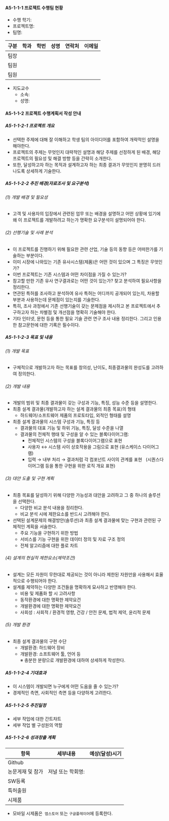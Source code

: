 #### A5-1-1-1 프로젝트 수행팀 현황

* 수행 학기:  
* 프로젝트명:  
* 팀명:     

구분 | 학과 | 학번 | 성명 | 연락처 | 이메일
------|-------|-------|-------|-------|-------
팀장 |        |         |         |         |
팀원 |        |         |         |         |
팀원 |        |         |         |         |

* 지도교수  
    * 소속:
    * 성명:  

#### A5-1-1-2 프로젝트 수행계획서 작성 안내

##### A5-1-1-2-1 프로젝트 개요

* 선택한 주제에 대해 잘 이해하고 학생 팀의 아이디어를 포함하여 개략적인 설명을 해야한다.  
* 프로젝트의 주제는 무엇인지 대략적인 설명과 해당 주제를 선정하게 된 배경, 해당 프로젝트의 필요성 및 해결 방향 등을 간략히 소개한다.  
* 또한, 달성하고자 하는 목적과 설계하고자 하는 최종 결과가 무엇인지 분명히 드러나도록 상세하게 기술한다.  

##### A5-1-1-2-2 추진 배경(자료조사 및 요구분석)  

###### (1) 개발 배경 및 필요성  

* 고객 및 사용자의 입장에서 관련된 업무 또는 배경을 설명하고 어떤 상황에 있기에 왜 이 프로젝트를 개발하려고 하는가 명확한 요구분석이 설명되어야 한다.  

###### (2) 선행기술 및 사례 분석  

* 이 프로젝트를 진행하기 위해 필요한 관련 산업, 기술 등의 동향 등은 어떠한가를 기술하는 부분이다.  
* 이미 시장에 나와있는 기존 유사시스템(제품)은 어떤 것이 있으며 그 특징은 무엇인가?  
* 이번 프로젝트는 기존 시스템과 어떤 차이점을 가질 수 있는가?  
* 참고할 만한 기존 유사 연구결과로는 어떤 것이 있는가? 찾고 분석하여 필요사항을 정리한다.  
* 연관된 특허를 조사하고 분석하여 유사 특허는 어디까지 공개되어 있는지, 차용할 부분과 사용하는데 문제점이 있는지를 기술한다.  
* 특히, 조사 과정에서 기존 선행기술이 갖는 문제점을 제시하고 본 프로젝트에서 추구하고자 하는 차별점 및 개선점을 명확히 기술해야 한다.  
* 기타 인터넷, 문헌 등을 통한 필요 기술 관련 연구 조사 내용 정리한다. 그리고 인용한 참고문헌에 대한 기록은 필수이다.  

##### A5-1-1-2-3 목표 및 내용  

###### (1) 개발 목표  

*  구체적으로 개발하고자 하는 목표를 창의성, 난이도, 최종결과물의 완성도를 고려하여 정의한다.  

###### (2) 개발 내용  

* 개발의 범위 및 최종 결과물이 갖는 구성과 기능, 특징, 성능 수준 등을 설명한다.  
* 최종 설계 결과물(개발하고자 하는 설계 결과물의 최종 목표)의 형태
    * 하드웨어/소프트웨어 제품의 프로토타입, 외적인 형태를 설명   
* 최종 설계 결과물의 시스템 구성과 기능, 특징 등  
    * 결과물의 대표 기능 및 하위 기능, 특징, 달성 수준을 나열
    * 결과물의 전체적 행태 및 구성을 알 수 있는 블록다이어그램:  
        * 전체적인 시스템의 구성을 블록다이어그램으로 표현
        * 사용자 ↔ 시스템 사이 상호작용을 그림으로 표현 (유스케이스 다이어그램)
        * 입력 → 내부 처리 → 결과처럼 각 컴포넌트 사이의 관계를 표현  
           (시퀀스다이어그램 등을 통한 구현을 위한 로직 개요 표현)  
           
###### (3) 대안 도출 및 구현 계획  

* 최종 목표를 달성하기 위해 다양한 가능성과 대안을 고려하고 그 중 하나의 솔루션을 선택한다.  
    * 다양한 비교 분석 내용을 정리한다.
    * 비교 분석 시에 제한요소를 반드시 고려해야 한다.  
* 선택된 설계문제의 해결방안(솔루션)과 최종 설계 결과물에 맞는 구현과 관련된 구체적인 계획을 서술한다.  
    * 주요 기능을 구현하기 위한 방법
    * 서비스를 기능 구현을 위한 데이터 정의 및 자료 구조 정의
    * 전체 알고리즘에 대한 플로 차트  

###### (4) 설계의 현실적 제한요소(제약조건)  

* 설계는 모든 자원이 무한대로 제공되는 것이 아니라 제한된 자원만을 사용해서 효율적으로 수행되어야 한다.  
* 설계를 제약하는 다양한 조건들을 명확하게 묘사하고 반영해야 한다.  
    * 비용 및 제품화 할 시 고려사항
    * 동작환경에 대한 명확한 제약요건
    * 개발환경에 대한 명확한 제약요건
    * 사회성 : 사회적 / 환경적 영향, 건강 / 안전 문제, 법적 제약, 윤리적 문제  

###### (5) 개발 환경  

* 최종 설계 결과물의 구현 수단
    * 개발환경: 하드웨어 장비  
    * 개발환경: 소프트웨어 툴, 언어 등  
※ 충분한 분량으로 개발환경에 대하여 상세하게 작성한다. 

##### A5-1-1-2-4  기대효과  

* 이 시스템이 개발되면 누구에게 어떤 도움을 줄 수 있는가?  
* 경제적인 측면, 사회적인 측면 등을 다양하게 고려한다.  

##### A5-1-1-2-5  추진일정  

* 세부 작업에 대한 간트챠트  
* 세부 작업 별 구성원의 역할  

##### A5-1-1-2-6 성과창출 계획  

항목 | 세부내용 | 예상(달성)시기  
------|------------|-------
Github |        | 
논문게재 및 참가 | 저널 또는 학회명:            |  
SW등록 |        | 
특허출원 |        |      
시제품 |        | 

* 모바일 시제품은` 앱스토어` 또는 `구글플레이어`에 등록한다.
